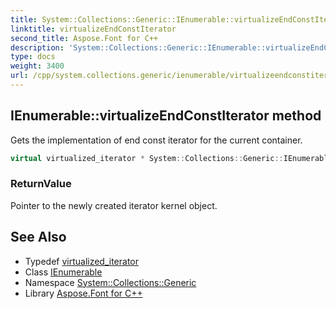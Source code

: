 ```yaml
---
title: System::Collections::Generic::IEnumerable::virtualizeEndConstIterator method
linktitle: virtualizeEndConstIterator
second_title: Aspose.Font for C++
description: 'System::Collections::Generic::IEnumerable::virtualizeEndConstIterator method. Gets the implementation of end const iterator for the current container in C++.'
type: docs
weight: 3400
url: /cpp/system.collections.generic/ienumerable/virtualizeendconstiterator/
---
```

## IEnumerable::virtualizeEndConstIterator method


Gets the implementation of end const iterator for the current container.

```cpp
virtual virtualized_iterator * System::Collections::Generic::IEnumerable<T>::virtualizeEndConstIterator() const
```


### ReturnValue

Pointer to the newly created iterator kernel object.

## See Also

* Typedef [virtualized_iterator](../virtualized_iterator/)
* Class [IEnumerable](../)
* Namespace [System::Collections::Generic](../../)
* Library [Aspose.Font for C++](../../../)
